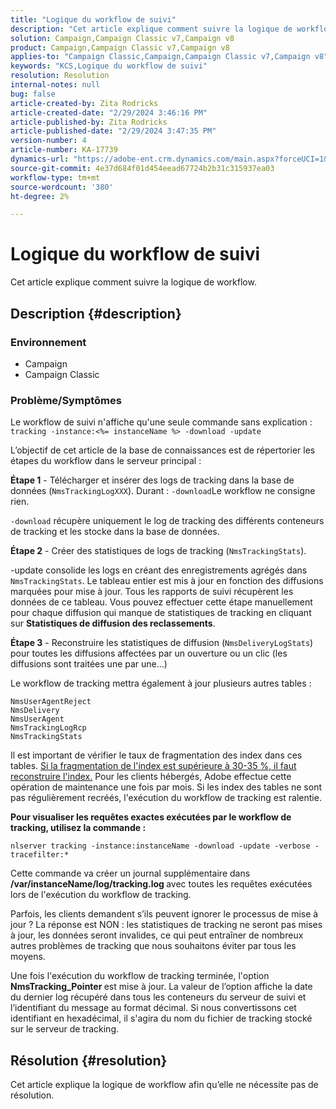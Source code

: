 ```yaml
---
title: "Logique du workflow de suivi"
description: "Cet article explique comment suivre la logique de workflow."
solution: Campaign,Campaign Classic v7,Campaign v8
product: Campaign,Campaign Classic v7,Campaign v8
applies-to: "Campaign Classic,Campaign,Campaign Classic v7,Campaign v8"
keywords: "KCS,Logique du workflow de suivi"
resolution: Resolution
internal-notes: null
bug: false
article-created-by: Zita Rodricks
article-created-date: "2/29/2024 3:46:16 PM"
article-published-by: Zita Rodricks
article-published-date: "2/29/2024 3:47:35 PM"
version-number: 4
article-number: KA-17739
dynamics-url: "https://adobe-ent.crm.dynamics.com/main.aspx?forceUCI=1&pagetype=entityrecord&etn=knowledgearticle&id=ba0836ab-19d7-ee11-9078-000d3a3110f0"
source-git-commit: 4e37d684f01d454eead67724b2b31c315937ea03
workflow-type: tm+mt
source-wordcount: '380'
ht-degree: 2%

---
```


# Logique du workflow de suivi


Cet article explique comment suivre la logique de workflow.

## Description {#description}


### <b>Environnement</b>

- Campaign
- Campaign Classic




### <b>Problème/Symptômes</b>

Le workflow de suivi n&#39;affiche qu&#39;une seule commande sans explication : `tracking -instance:<%= instanceName %> -download -update`



L’objectif de cet article de la base de connaissances est de répertorier les étapes du workflow dans le serveur principal :

<b>Étape 1</b> - Télécharger et insérer des logs de tracking dans la base de données (`NmsTrackingLogXXX`). Durant : `-download`Le workflow ne consigne rien.

`-download` récupère uniquement le log de tracking des différents conteneurs de tracking et les stocke dans la base de données.

<b>Étape 2</b> - Créer des statistiques de logs de tracking (`NmsTrackingStats`).

-update consolide les logs en créant des enregistrements agrégés dans `NmsTrackingStats`. Le tableau entier est mis à jour en fonction des diffusions marquées pour mise à jour. Tous les rapports de suivi récupèrent les données de ce tableau. Vous pouvez effectuer cette étape manuellement pour chaque diffusion qui manque de statistiques de tracking en cliquant sur <b>Statistiques de diffusion des reclassements</b>.

<b>Étape 3</b> - Reconstruire les statistiques de diffusion (`NmsDeliveryLogStats`) pour toutes les diffusions affectées par un ouverture ou un clic (les diffusions sont traitées une par une...)

Le workflow de tracking mettra également à jour plusieurs autres tables :




```
NmsUserAgentReject 
NmsDelivery 
NmsUserAgent 
NmsTrackingLogRcp 
NmsTrackingStats
```


Il est important de vérifier le taux de fragmentation des index dans ces tables. <u>Si la fragmentation de l&#39;index est supérieure à 30-35 %, il faut reconstruire l&#39;index.</u> Pour les clients hébergés, Adobe effectue cette opération de maintenance une fois par mois. Si les index des tables ne sont pas régulièrement recréés, l&#39;exécution du workflow de tracking est ralentie.

<b>Pour visualiser les requêtes exactes exécutées par le workflow de tracking, utilisez la commande :</b>

`nlserver tracking -instance:instanceName -download -update -verbose -tracefilter:*`

Cette commande va créer un journal supplémentaire dans <b>/var/instanceName/log/tracking.log </b>avec toutes les requêtes exécutées lors de l&#39;exécution du workflow de tracking.

Parfois, les clients demandent s’ils peuvent ignorer le processus de mise à jour ? La réponse est NON : les statistiques de tracking ne seront pas mises à jour, les données seront invalides, ce qui peut entraîner de nombreux autres problèmes de tracking que nous souhaitons éviter par tous les moyens.

Une fois l&#39;exécution du workflow de tracking terminée, l&#39;option <b>NmsTracking_Pointer </b>est mise à jour. La valeur de l’option affiche la date du dernier log récupéré dans tous les conteneurs du serveur de suivi et l’identifiant du message au format décimal. Si nous convertissons cet identifiant en hexadécimal, il s&#39;agira du nom du fichier de tracking stocké sur le serveur de tracking.


## Résolution {#resolution}


Cet article explique la logique de workflow afin qu’elle ne nécessite pas de résolution.
